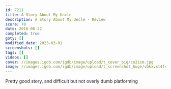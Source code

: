```yaml
---
id: 7211
title: A Story About My Uncle
description: A Story About My Uncle - Review
score: 70
date: 2016-06-22
completed: true
goty: []
modified_date: 2023-03-01
screenshots: []
tags: []
videos: []
cover: //images.igdb.com/igdb/image/upload/t_cover_big/co21sm.jpg
image: //images.igdb.com/igdb/image/upload/t_screenshot_huge/vbkxvxt4fexkne4pfsf8.jpg
---
```

Pretty good story, and difficult but not overly dumb platforming